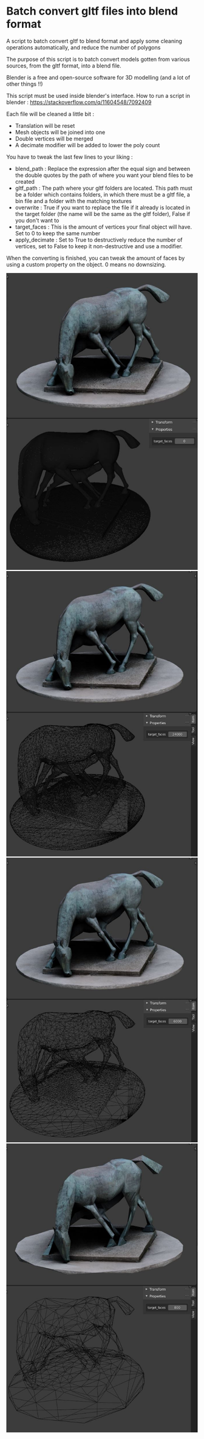 # Batch convert gltf files into blend format
A script to batch convert gltf to blend format and apply some cleaning operations automatically, and reduce the number of polygons

The purpose of this script is to batch convert models gotten from various sources, from the gltf format, into a blend file.

Blender is a free and open-source software for 3D modelling (and a lot of other things !!)

This script must be used inside blender's interface. How to run a script in blender : https://stackoverflow.com/q/11604548/7092409

Each file will be cleaned a little bit :
  - Translation will be reset
  - Mesh objects will be joined into one
  - Double vertices will be merged
  - A decimate modifier will be added to lower the poly count


You have to tweak the last few lines to your liking :

- blend_path : Replace the expression after the equal sign and between the double quotes by the path of where you want your blend files to be created
- gltf_path : The path where your gltf folders are located. This path must be a folder which contains folders, in which there must be a gltf file, a bin file and a folder with the matching textures
- overwrite : True if you want to replace the file if it already is located in the target folder (the name will be the same as the gltf folder), False if you don't want to
- target_faces : This is the amount of vertices your final object will have. Set to 0 to keep the same number
- apply_decimate : Set to True to destructively reduce the number of vertices, set to False to keep it non-destructive and use a modifier.

When the converting is finished, you can tweak the amount of faces by using a custom property on the object. 0 means no downsizing.

<img src="Images/target_faces_0.JPG">
<img src="Images/target_faces_24000.JPG">
<img src="Images/target_faces_6000.JPG">
<img src="Images/target_faces_500.JPG">
